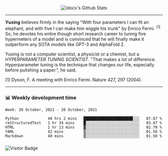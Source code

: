 <div align="center">
    <img align="center" src="https://github-readme-stats.vercel.app/api?username=idocx&show_icons=true&count_private=true&hide_border=true" alt="idocx's Github Stats"></img>
</div>

---

**Yuxing** believes firmly in the saying "With four parameters I can fit an elephant, and with five I can make him wiggle his trunk" by Enrico Fermi. <sup>[1]</sup> So, he devotes his entire though short research career to tuning five hypermeters of a model and is convinced that he will finally make it outperform any SOTA models like GPT-3 and AlphaFold 2.

Yuxing is not a computer scientist, a physicist or a chemist, but a *HYPERPARAMETER TUNING SCIENTIST*. "That makes a lot of difference. Hyperparameter tuning is the technique that changes our life, especially before pulishing a paper.", he said.

[1] Dyson, F. A meeting with Enrico Fermi. Nature 427, 297 (2004).


---

### 📊 Weekly development time
<!--START_SECTION:waka-->
```text
Week: 20 October, 2021 - 26 October, 2021

Python             40 hrs 2 mins   ██████████████████████░░░   87.87 % 
reStructuredText   1 hr 34 mins    █░░░░░░░░░░░░░░░░░░░░░░░░   03.47 % 
HTML               1 hr 13 mins    ▓░░░░░░░░░░░░░░░░░░░░░░░░   02.70 % 
YAML               42 mins         ▒░░░░░░░░░░░░░░░░░░░░░░░░   01.56 % 
Markdown           40 mins         ▒░░░░░░░░░░░░░░░░░░░░░░░░   01.50 % 
```
<!--END_SECTION:waka-->

### 

![Visitor Badge](https://visitor-badge.laobi.icu/badge?page_id=idocx.idocx)